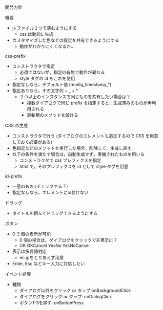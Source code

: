 
開発方針

概要
- js ファイル１つで済むようにする
  - css は動的に生成
- カスタマイズした色などの設定を共有できるようにする
  - 動作がわかりにくくなるか...

css-prefix
- コンストラクタで指定
  - 必須ではないが，指定の有無で動作が異なる
  - style タグの id もこれを使用
- 指定なしなら，デフォルト値 (mndlg_timestamp_*)
- 指定ありなら，その文字列 + _ + *
  - ２つ以上のインスタンスで同じものを共有したい場合は？
    - 複数ダイアログで同じ prefix を指定すると，生成済みのものが再利用される
    - 更新用のメソッドを設ける

CSS の生成
- コンストラクタで行う (ダイアログのエレメントも追加するので CSS を用意しておく必要がある)
- 色指定などのメソッドを実行した場合，削除して，生成し直す
- 以下の条件を満たす場合は，自動生成せず，準備されたものを用いる
  - コンストラクタで css プレフィクスを指定
  - html で，そのプレフィクスを id として style タグを用意

id-prefix
- 一意のもの (チェックする？)
- 指定なしなら，エレメントにid付けない

ドラッグ
- タイトルを掴んでドラッグできるようにする

ボタン
- 0-3 個の表示が可能
  - 0 個の場合は，ダイアログをクリックで非表示に？
  - OK OKCancel YesNo YesNoCancel
- 表示は多言語対応
  - en jpをとりあえず用意
- Enter, Esc などキー入力に対応したい

イベント処理
- 種類
  - ダイアログ以外をクリック or タップ onBackgroundClick
  - ダイアログをクリック or タップ: onDialogClick
  - ボタン1-3を押す: onButtonPress




 